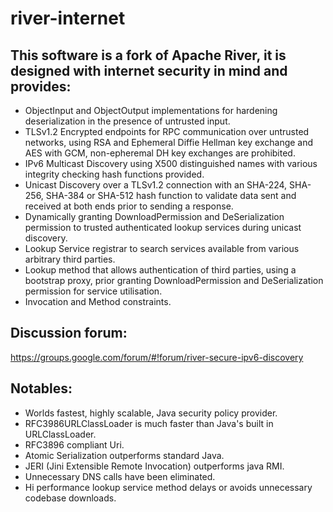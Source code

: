 # river-internet
## This software is a fork of Apache River, it is designed with internet security in mind and provides:
* ObjectInput and ObjectOutput implementations for hardening deserialization in the presence of untrusted input.
* TLSv1.2 Encrypted endpoints for RPC communication over untrusted networks, using RSA and Ephemeral Diffie Hellman key exchange and AES with GCM, non-epheremal DH key exchanges are prohibited.
* IPv6 Multicast Discovery using X500 distinguished names with various integrity checking hash functions provided.
* Unicast Discovery over a TLSv1.2 connection with an SHA-224, SHA-256, SHA-384 or SHA-512 hash function to validate data sent and received at both ends prior to sending a response.
* Dynamically granting DownloadPermission and DeSerialization permission to trusted authenticated lookup services during unicast discovery.
* Lookup Service registrar to search services available from various arbitrary third parties.
* Lookup method that allows authentication of third parties, using a bootstrap proxy, prior granting DownloadPermission and DeSerialization permission for service utilisation.
* Invocation and Method constraints.

## Discussion forum:
https://groups.google.com/forum/#!forum/river-secure-ipv6-discovery

## Notables:
* Worlds fastest, highly scalable, Java security policy provider.
* RFC3986URLClassLoader is much faster than Java's built in URLClassLoader.
* RFC3896 compliant Uri.
* Atomic Serialization outperforms standard Java.
* JERI (Jini Extensible Remote Invocation) outperforms java RMI.
* Unnecessary DNS calls have been eliminated.
* Hi performance lookup service method delays or avoids unnecessary codebase downloads.
